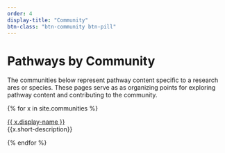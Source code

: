 ```yaml
---
order: 4
display-title: "Community"
btn-class: "btn-community btn-pill"
---
```


<h1>Pathways by Community</h1>
<p>The communities below represent pathway content specific to a research ares or species. These pages serve as as organizing points for exploring pathway content and contributing to the community.</p>
{% for x in site.communities %}
  <p><a class="btn btn-sm btn-pill btn-community" href="{{ x.url }}">{{ x.display-name }}</a>
<br />{{x.short-description}}</p> 
{% endfor %}

